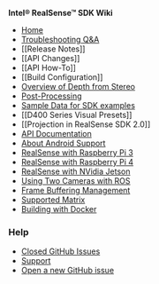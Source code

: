 **Intel® RealSense™ SDK Wiki**


- [Home](https://github.com/IntelRealSense/librealsense/wiki)
- [Troubleshooting Q&A](https://github.com/IntelRealSense/librealsense/wiki/Troubleshooting-Q&A)
- [[Release Notes]]
- [[API Changes]]
- [[API How-To]]
- [[Build Configuration]]
- [Overview of Depth from Stereo](https://github.com/IntelRealSense/librealsense/blob/master/doc/depth-from-stereo.md)
- [Post-Processing](https://github.com/IntelRealSense/librealsense/blob/master/doc/post-processing-filters.md)
- [Sample Data for SDK examples](https://github.com/IntelRealSense/librealsense/blob/master/doc/sample-data.md)
- [[D400 Series Visual Presets]]
- [[Projection in RealSense SDK 2.0]]
- [API Documentation](http://intelrealsense.github.io/librealsense/doxygen/annotated.html)
- [About Android Support](https://github.com/IntelRealSense/librealsense/blob/master/doc/android.md)
- [RealSense with Raspberry Pi 3](https://github.com/IntelRealSense/librealsense/blob/master/doc/RaspberryPi3.md)
- [RealSense with Raspberry Pi 4](https://dev.intelrealsense.com/docs/open-source-ethernet-networking-for-intel-realsense-depth-cameras)
- [RealSense with NVidia Jetson](https://github.com/IntelRealSense/librealsense/blob/master/doc/installation_jetson.md)
- [Using Two Cameras with ROS](https://github.com/intel-ros/realsense/wiki/Showcase-of-using-2-cameras)
- [Frame Buffering Management](https://github.com/IntelRealSense/librealsense/wiki/Frame-Buffering-Management-in-RealSense-SDK-2.0)
- [Supported Matrix](https://github.com/IntelRealSense/librealsense/blob/master/doc/support-matrix.md)
- [Building with Docker](https://github.com/IntelRealSense/librealsense/scripts/Docker/readme.md)
### Help
- [Closed GitHub Issues](https://github.com/IntelRealSense/librealsense/issues?utf8=%E2%9C%93&q=is%3Aclosed)
- [Support](https://support.intelrealsense.com)
- [Open a new GitHub issue](https://github.com/IntelRealSense/librealsense/issues/new)




